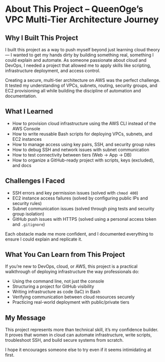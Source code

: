 # About This Project – QueenOge’s VPC Multi-Tier Architecture Journey

## Why I Built This Project
I built this project as a way to push myself beyond just learning cloud theory — I wanted to get my hands dirty by building something real, something I could explain and automate. As someone passionate about cloud and DevOps, I needed a project that allowed me to apply skills like scripting, infrastructure deployment, and access control.

Creating a secure, multi-tier architecture on AWS was the perfect challenge. It tested my understanding of VPCs, subnets, routing, security groups, and EC2 provisioning all while building the discipline of automation and documentation.

## What I Learned
- How to provision cloud infrastructure using the AWS CLI instead of the AWS Console  
- How to write reusable Bash scripts for deploying VPCs, subnets, and EC2 instances  
- How to manage access using key pairs, SSH, and security group rules  
- How to debug SSH and network issues with subnet communication  
- How to test connectivity between tiers (Web → App → DB)  
- How to organize a GitHub-ready project with scripts, keys (excluded), and docs  

## Challenges I Faced
- SSH errors and key permission issues (solved with `chmod 400`)  
- EC2 instance access failures (solved by configuring public IPs and security rules)  
- Subnet communication issues (solved through ping tests and security group isolation)  
- GitHub push issues with HTTPS (solved using a personal access token and `.gitignore`)  

Each obstacle made me more confident, and I documented everything to ensure I could explain and replicate it.

## What You Can Learn from This Project
If you’re new to DevOps, cloud, or AWS, this project is a practical walkthrough of deploying infrastructure the way professionals do:
- Using the command line, not just the console  
- Structuring a project for GitHub visibility  
- Writing infrastructure as code (IaC) in Bash  
- Verifying communication between cloud resources securely  
- Practicing real-world deployment with public/private tiers  

## My Message
This project represents more than technical skill, it’s my confidence builder. It proves that women in cloud can automate infrastructure, write scripts, troubleshoot SSH, and build secure systems from scratch.

I hope it encourages someone else to try even if it seems intimidating at first.
